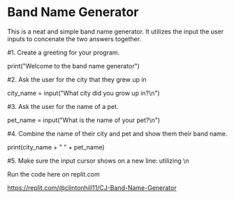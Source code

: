 # Band Name Generator
This is a neat and simple band name generator.
It utilizes the input the user inputs to concenate the two answers together.

#1. Create a greeting for your program.

print("Welcome to the band name generator")

#2. Ask the user for the city that they grew up in

city_name = input("What city did you grow up in?\n")

#3. Ask the user for the name of a pet.

pet_name = input("What is the name of your pet?\n")

#4. Combine the name of their city and pet and show them their band name.

print(city_name + " " + pet_name)

#5. Make sure the input cursor shows on a new line: utilizing \n

Run the code here on replit.com

https://replit.com/@clintonhill11/CJ-Band-Name-Generator
